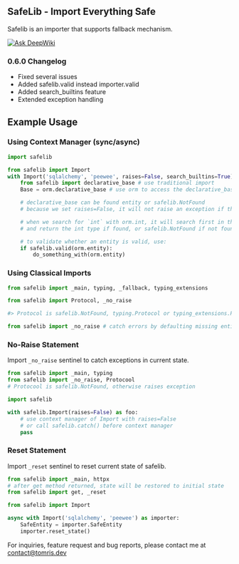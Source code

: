 ##  SafeLib - Import Everything Safe

Safelib is an importer that supports fallback mechanism.

[![Ask DeepWiki](https://deepwiki.com/badge.svg)](https://deepwiki.com/fswair/safelib)

### 0.6.0 Changelog

* Fixed several issues
* Added safelib.valid instead importer.valid
* Added search_builtins feature
* Extended exception handling

## Example Usage

### Using Context Manager (sync/async)
```python
import safelib

from safelib import Import
with Import('sqlalchemy', 'peewee', raises=False, search_builtins=True) as orm:
    from safelib import declarative_base # use traditional import
    Base = orm.declarative_base # use orm to access the declarative_base

    # declarative_base can be found entity or safelib.NotFound
    # because we set raises=False, it will not raise an exception if the entity is not found

    # when we search for `int` with orm.int, it will search first in the builtins module
    # and return the int type if found, or safelib.NotFound if not found.

    # to validate whether an entity is valid, use:
    if safelib.valid(orm.entity):
        do_something_with(orm.entity)
```

### Using Classical Imports

```python
from safelib import _main, typing, _fallback, typing_extensions

from safelib import Protocol, _no_raise

#> Protocol is safelib.NotFound, typing.Protocol or typing_extensions.Protocol

from safelib import _no_raise # catch errors by defaulting missing entities
```

### No-Raise Statement

Import `_no_raise` sentinel to catch exceptions in current state.

```python
from safelib import _main, typing
from safelib import _no_raise, Protocool
# Protocool is safelib.NotFound, otherwise raises exception

import safelib

with safelib.Import(raises=False) as foo:
    # use context manager of Import with raises=False
    # or call safelib.catch() before context manager
    pass
```

### Reset Statement

Import `_reset` sentinel to reset current state of safelib.

```python
from safelib import _main, httpx
# after get method returned, state will be restored to initial state
from safelib import get, _reset 
```

```python
from safelib import Import

async with Import('sqlalchemy', 'peewee') as importer:
    SafeEntity = importer.SafeEntity
    importer.reset_state()
```

For inquiries, feature request and bug reports, please contact me at contact@tomris.dev
